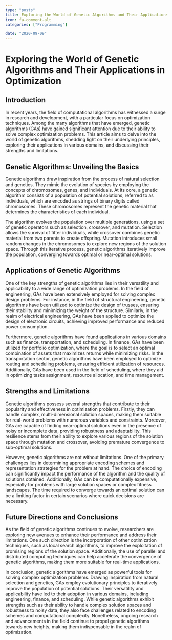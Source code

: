 ```yaml
---
type: "posts"
title: Exploring the World of Genetic Algorithms and Their Applications in Optimization
icon: fa-comment-alt
categories: ["Programming"]

date: "2020-09-09"
---
```




# Exploring the World of Genetic Algorithms and Their Applications in Optimization

## Introduction

In recent years, the field of computational algorithms has witnessed a surge in research and development, with a particular focus on optimization techniques. Among the many algorithms that have emerged, genetic algorithms (GAs) have gained significant attention due to their ability to solve complex optimization problems. This article aims to delve into the world of genetic algorithms, shedding light on their underlying principles, exploring their applications in various domains, and discussing their strengths and limitations.

## Genetic Algorithms: Unveiling the Basics

Genetic algorithms draw inspiration from the process of natural selection and genetics. They mimic the evolution of species by employing the concepts of chromosomes, genes, and individuals. At its core, a genetic algorithm consists of a population of potential solutions, referred to as individuals, which are encoded as strings of binary digits called chromosomes. These chromosomes represent the genetic material that determines the characteristics of each individual.

The algorithm evolves the population over multiple generations, using a set of genetic operators such as selection, crossover, and mutation. Selection allows the survival of fitter individuals, while crossover combines genetic material from two parents to create offspring. Mutation introduces small random changes in the chromosomes to explore new regions of the solution space. Through this iterative process, genetic algorithms iteratively improve the population, converging towards optimal or near-optimal solutions.

## Applications of Genetic Algorithms

One of the key strengths of genetic algorithms lies in their versatility and applicability to a wide range of optimization problems. In the field of engineering, GAs have been extensively employed for solving complex design problems. For instance, in the field of structural engineering, genetic algorithms have been utilized to optimize the design of trusses, ensuring their stability and minimizing the weight of the structure. Similarly, in the realm of electrical engineering, GAs have been applied to optimize the design of electronic circuits, achieving improved performance and reduced power consumption.

Furthermore, genetic algorithms have found applications in various domains such as finance, transportation, and scheduling. In finance, GAs have been utilized for portfolio optimization, where the goal is to select an optimal combination of assets that maximizes returns while minimizing risks. In the transportation sector, genetic algorithms have been employed to optimize routing and scheduling problems, ensuring efficient utilization of resources. Additionally, GAs have been used in the field of scheduling, where they aid in optimizing tasks assignment, resource allocation, and time management.

## Strengths and Limitations

Genetic algorithms possess several strengths that contribute to their popularity and effectiveness in optimization problems. Firstly, they can handle complex, multi-dimensional solution spaces, making them suitable for real-world problems with numerous variables and constraints. Moreover, GAs are capable of finding near-optimal solutions even in the presence of noisy or incomplete data, providing robustness and adaptability. This resilience stems from their ability to explore various regions of the solution space through mutation and crossover, avoiding premature convergence to sub-optimal solutions.

However, genetic algorithms are not without limitations. One of the primary challenges lies in determining appropriate encoding schemes and representation strategies for the problem at hand. The choice of encoding can significantly impact the performance of the algorithm and the quality of solutions obtained. Additionally, GAs can be computationally expensive, especially for problems with large solution spaces or complex fitness landscapes. The time required to converge towards an optimal solution can be a limiting factor in certain scenarios where quick decisions are necessary.

## Future Directions and Conclusions

As the field of genetic algorithms continues to evolve, researchers are exploring new avenues to enhance their performance and address their limitations. One such direction is the incorporation of other optimization techniques, such as local search algorithms, to improve the exploitation of promising regions of the solution space. Additionally, the use of parallel and distributed computing techniques can help accelerate the convergence of genetic algorithms, making them more suitable for real-time applications.

In conclusion, genetic algorithms have emerged as powerful tools for solving complex optimization problems. Drawing inspiration from natural selection and genetics, GAs employ evolutionary principles to iteratively improve the population of potential solutions. Their versatility and applicability have led to their adoption in various domains, including engineering, finance, and scheduling. While genetic algorithms exhibit strengths such as their ability to handle complex solution spaces and robustness to noisy data, they also face challenges related to encoding schemes and computational complexity. Nonetheless, ongoing research and advancements in the field continue to propel genetic algorithms towards new heights, making them indispensable in the realm of optimization.